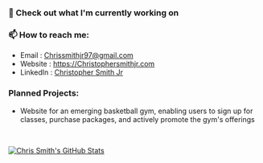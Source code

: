 
### 👷 Check out what I'm currently working on

### 📫 How to reach me:
  - Email     : [Chrissmithjr97@gmail.com](Chrissmithjr97@gmail.com)
  - Website   : <https://Christophersmithjr.com>
  - LinkedIn  : [Christopher Smith Jr](https://www.linkedin.com/in/chrissmithjr/)

### Planned Projects:
- Website for an emerging basketball gym, enabling users to sign up for classes, purchase packages, and actively promote the gym's offerings

<br/>
<p align="left">
  <a href="https://github.com/ChrisS561">
    <img src="https://github-readme-stats.vercel.app/api?username=ChrisS561&show_icons=true&theme=dark&hide=stars" alt="Chris Smith's GitHub Stats">
  </a>
</p>

<!--
**ChrisS561/ChrisS561** is a ✨ _special_ ✨ repository because its `README.md` (this file) appears on your GitHub profile.

Here are some ideas to get you started:

- 🔭 I’m currently working on ...

- 🌱 I’m currently learning ...
- 👯 I’m looking to collaborate on ...
- 🤔 I’m looking for help with ...
- 💬 Ask me about ...
- 📫 How to reach me: ...
- 😄 Pronouns: ...
- ⚡ Fun fact: ...
-->
